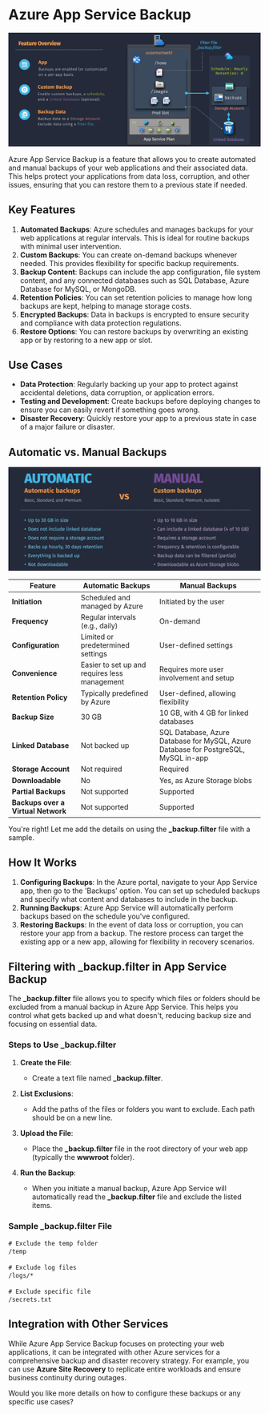 # Azure App Service Backup

![alt text](images/az-app-service-backup.png)

Azure App Service Backup is a feature that allows you to create automated and manual backups of your web applications and their associated data. This helps protect your applications from data loss, corruption, and other issues, ensuring that you can restore them to a previous state if needed.

## **Key Features**

1. **Automated Backups**: Azure schedules and manages backups for your web applications at regular intervals. This is ideal for routine backups with minimal user intervention.
2. **Custom Backups**: You can create on-demand backups whenever needed. This provides flexibility for specific backup requirements.
3. **Backup Content**: Backups can include the app configuration, file system content, and any connected databases such as SQL Database, Azure Database for MySQL, or MongoDB.
4. **Retention Policies**: You can set retention policies to manage how long backups are kept, helping to manage storage costs.
5. **Encrypted Backups**: Data in backups is encrypted to ensure security and compliance with data protection regulations.
6. **Restore Options**: You can restore backups by overwriting an existing app or by restoring to a new app or slot.

## **Use Cases**

- **Data Protection**: Regularly backing up your app to protect against accidental deletions, data corruption, or application errors.
- **Testing and Development**: Create backups before deploying changes to ensure you can easily revert if something goes wrong.
- **Disaster Recovery**: Quickly restore your app to a previous state in case of a major failure or disaster.

## **Automatic vs. Manual Backups**

![alt text](images/az-app-service-backup-options.png)

| Feature                            | Automatic Backups                             | Manual Backups                                                                      |
| ---------------------------------- | --------------------------------------------- | ----------------------------------------------------------------------------------- |
| **Initiation**                     | Scheduled and managed by Azure                | Initiated by the user                                                               |
| **Frequency**                      | Regular intervals (e.g., daily)               | On-demand                                                                           |
| **Configuration**                  | Limited or predetermined settings             | User-defined settings                                                               |
| **Convenience**                    | Easier to set up and requires less management | Requires more user involvement and setup                                            |
| **Retention Policy**               | Typically predefined by Azure                 | User-defined, allowing flexibility                                                  |
| **Backup Size**                    | 30 GB                                         | 10 GB, with 4 GB for linked databases                                               |
| **Linked Database**                | Not backed up                                 | SQL Database, Azure Database for MySQL, Azure Database for PostgreSQL, MySQL in-app |
| **Storage Account**                | Not required                                  | Required                                                                            |
| **Downloadable**                   | No                                            | Yes, as Azure Storage blobs                                                         |
| **Partial Backups**                | Not supported                                 | Supported                                                                           |
| **Backups over a Virtual Network** | Not supported                                 | Supported                                                                           |

You're right! Let me add the details on using the **\_backup.filter** file with a sample.

## **How It Works**

1. **Configuring Backups**: In the Azure portal, navigate to your App Service app, then go to the 'Backups' option. You can set up scheduled backups and specify what content and databases to include in the backup.
2. **Running Backups**: Azure App Service will automatically perform backups based on the schedule you've configured.
3. **Restoring Backups**: In the event of data loss or corruption, you can restore your app from a backup. The restore process can target the existing app or a new app, allowing for flexibility in recovery scenarios.

## **Filtering with \_backup.filter in App Service Backup**

The **\_backup.filter** file allows you to specify which files or folders should be excluded from a manual backup in Azure App Service. This helps you control what gets backed up and what doesn't, reducing backup size and focusing on essential data.

### **Steps to Use \_backup.filter**

1. **Create the File**:

   - Create a text file named **\_backup.filter**.

2. **List Exclusions**:

   - Add the paths of the files or folders you want to exclude. Each path should be on a new line.

3. **Upload the File**:

   - Place the **\_backup.filter** file in the root directory of your web app (typically the **wwwroot** folder).

4. **Run the Backup**:
   - When you initiate a manual backup, Azure App Service will automatically read the **\_backup.filter** file and exclude the listed items.

### **Sample \_backup.filter File**

```text
# Exclude the temp folder
/temp

# Exclude log files
/logs/*

# Exclude specific file
/secrets.txt
```

## **Integration with Other Services**

While Azure App Service Backup focuses on protecting your web applications, it can be integrated with other Azure services for a comprehensive backup and disaster recovery strategy. For example, you can use **Azure Site Recovery** to replicate entire workloads and ensure business continuity during outages.

Would you like more details on how to configure these backups or any specific use cases?
